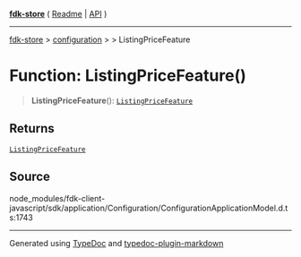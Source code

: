 [**fdk-store**](../../../README.md) ( [Readme](../../../README.md) \| [API](../../../API.md) )

---

[fdk-store](../../../API.md) > [configuration](../../README.md) > [<internal>](../README.md) > ListingPriceFeature

# Function: ListingPriceFeature()

> **ListingPriceFeature**(): [`ListingPriceFeature`](../type-aliases/type-alias.ListingPriceFeature.md)

## Returns

[`ListingPriceFeature`](../type-aliases/type-alias.ListingPriceFeature.md)

## Source

node_modules/fdk-client-javascript/sdk/application/Configuration/ConfigurationApplicationModel.d.ts:1743

---

Generated using [TypeDoc](https://typedoc.org/) and [typedoc-plugin-markdown](https://www.npmjs.com/package/typedoc-plugin-markdown)
